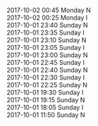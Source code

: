 2017-10-02 00:45 Monday  N  
2017-10-02 00:25 Monday  I  
2017-10-01 23:40 Sunday  N  
2017-10-01 23:35 Sunday  I  
2017-10-01 23:10 Sunday  N  
2017-10-01 23:05 Sunday  I  
2017-10-01 23:00 Sunday  N  
2017-10-01 22:45 Sunday  I  
2017-10-01 22:40 Sunday  N  
2017-10-01 22:30 Sunday  I  
2017-10-01 22:25 Sunday  N  
2017-10-01 19:30 Sunday  I  
2017-10-01 19:15 Sunday  N  
2017-10-01 18:05 Sunday  I  
2017-10-01 11:50 Sunday  N  

